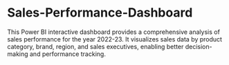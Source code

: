 # Sales-Performance-Dashboard
This Power BI interactive dashboard provides a comprehensive analysis of sales performance for the year 2022-23. It visualizes sales data by product category, brand, region, and sales executives, enabling better decision-making and performance tracking.
